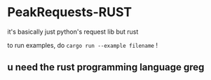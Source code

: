 # PeakRequests-RUST

it's basically just python's request lib but rust

to run examples, do `cargo run --example filename` !

## u need the rust programming language greg
